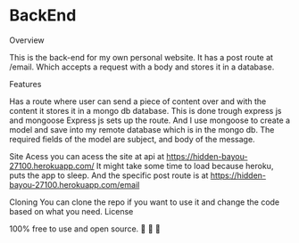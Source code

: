 # BackEnd
Overview

This is the back-end for my own personal website. It has a post route at /email. Which accepts a request with a body and stores it in a database.

Features

   Has a route where user can send a piece of content over and with the content it stores it in a mongo db database. This is done trough express js and mongoose
   Express js sets up the route. And I use mongoose to create a model and save into my remote database which is in the mongo db. The required
   fields of the model are subject, and body of the message.
   
Site Acess
   you can acess the site at api at https://hidden-bayou-27100.herokuapp.com/ It might take some time to load because heroku, puts the app to sleep. And the specific post
   route is at https://hidden-bayou-27100.herokuapp.com/email

Cloning
   You can clone the repo if you want to use it and change the code based on what you need. 
License

100% free to use and open source. 🙈 🙉 🙊
